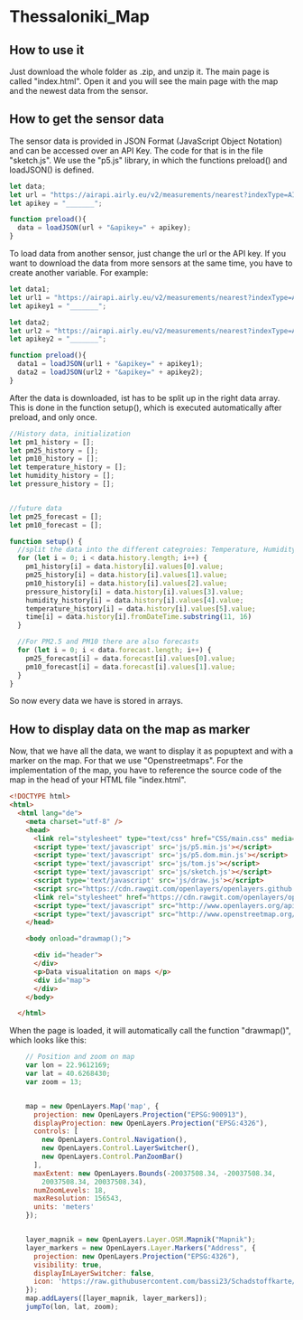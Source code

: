 # Thessaloniki_Map

## How to use it
Just download the whole folder as .zip, and unzip it. The main page is called "index.html". Open it and you will see the main page with the map and the newest data from the sensor.

## How to get the sensor data

The sensor data is provided in JSON Format (JavaScript Object Notation) and can be accessed over an API Key. The code for that is in the file "sketch.js". We use the "p5.js" library, in which the functions preload() and loadJSON() is defined.

```javascript
let data;
let url = "https://airapi.airly.eu/v2/measurements/nearest?indexType=AIRLY_CAQI&lat=40.626735&lng=22.961053&maxDistanceKM=1";
let apikey = "_______";

function preload(){
  data = loadJSON(url + "&apikey=" + apikey);
}
```
To load data from another sensor, just change the url or the API key. If you want to download the data from more sensors at the same time, you have to create another variable. For example:

```javascript
let data1;
let url1 = "https://airapi.airly.eu/v2/measurements/nearest?indexType=AIRLY_CAQI&lat=40.626735&lng=22.961053&maxDistanceKM=1";
let apikey1 = "_______";

let data2;
let url2 = "https://airapi.airly.eu/v2/measurements/nearest?indexType=AIRLY_CAQI&lat=40.626735&lng=22.961053&maxDistanceKM=1";
let apikey2 = "_______";

function preload(){
  data1 = loadJSON(url1 + "&apikey=" + apikey1);
  data2 = loadJSON(url2 + "&apikey=" + apikey2);
}
```

After the data is downloaded, ist has to be split up in the right data array. This is done in the function setup(), which is executed automatically after preload, and only once.

```javascript
//History data, initialization
let pm1_history = [];
let pm25_history = [];
let pm10_history = [];
let temperature_history = [];
let humidity_history = [];
let pressure_history = [];


//future data
let pm25_forecast = [];
let pm10_forecast = [];

function setup() {
  //split the data into the different categroies: Temperature, Humidity, Pressure, PM's
  for (let i = 0; i < data.history.length; i++) {
    pm1_history[i] = data.history[i].values[0].value;
    pm25_history[i] = data.history[i].values[1].value;
    pm10_history[i] = data.history[i].values[2].value;
    pressure_history[i] = data.history[i].values[3].value;
    humidity_history[i] = data.history[i].values[4].value;
    temperature_history[i] = data.history[i].values[5].value;
    time[i] = data.history[i].fromDateTime.substring(11, 16)
  }

  //For PM2.5 and PM10 there are also forecasts
  for (let i = 0; i < data.forecast.length; i++) {
    pm25_forecast[i] = data.forecast[i].values[0].value;
    pm10_forecast[i] = data.forecast[i].values[1].value;
  }
}

```
So now every data we have is stored in arrays.

## How to display data on the map as marker

Now, that we have all the data, we want to display it as popuptext and with a marker on the map. For that we use "Openstreetmaps". For the implementation of the map, you have to reference the source code of the map in the head of your HTML file "index.html".


```html
<!DOCTYPE html>
<html>
  <html lang="de">
    <meta charset="utf-8" />
    <head>
      <link rel="stylesheet" type="text/css" href="CSS/main.css" media="screen" />
      <script type='text/javascript' src='js/p5.min.js'></script>
      <script type='text/javascript' src='js/p5.dom.min.js'></script>
      <script type='text/javascript' src='js/tom.js'></script>
      <script type='text/javascript' src='js/sketch.js'></script>
      <script type='text/javascript' src='js/draw.js'></script>
      <script src="https://cdn.rawgit.com/openlayers/openlayers.github.io/master/en/v5.3.0/build/ol.js"></script>
      <link rel="stylesheet" href="https://cdn.rawgit.com/openlayers/openlayers.github.io/master/en/v5.3.0/css/ol.css">
      <script type="text/javascript" src="http://www.openlayers.org/api/OpenLayers.js"></script>
      <script type="text/javascript" src="http://www.openstreetmap.org/openlayers/OpenStreetMap.js"></script>
    </head>

    <body onload="drawmap();">

      <div id="header">
      </div>
      <p>Data visualitation on maps </p>
      <div id="map">
      </div>
    </body>

  </html>

```
When the page is loaded, it will automatically call the function "drawmap()", which looks like this:

```javascript
    // Position and zoom on map
    var lon = 22.9612169;
    var lat = 40.6268430;
    var zoom = 13;


    map = new OpenLayers.Map('map', {
      projection: new OpenLayers.Projection("EPSG:900913"),
      displayProjection: new OpenLayers.Projection("EPSG:4326"),
      controls: [
        new OpenLayers.Control.Navigation(),
        new OpenLayers.Control.LayerSwitcher(),
        new OpenLayers.Control.PanZoomBar()
      ],
      maxExtent: new OpenLayers.Bounds(-20037508.34, -20037508.34,
        20037508.34, 20037508.34),
      numZoomLevels: 18,
      maxResolution: 156543,
      units: 'meters'
    });


    layer_mapnik = new OpenLayers.Layer.OSM.Mapnik("Mapnik");
    layer_markers = new OpenLayers.Layer.Markers("Address", {
      projection: new OpenLayers.Projection("EPSG:4326"),
      visibility: true,
      displayInLayerSwitcher: false,
      icon: 'https://raw.githubusercontent.com/bassi23/Schadstoffkarte/master/img/SUSmobil_Logo.jpg'
    });
    map.addLayers([layer_mapnik, layer_markers]);
    jumpTo(lon, lat, zoom);

```
